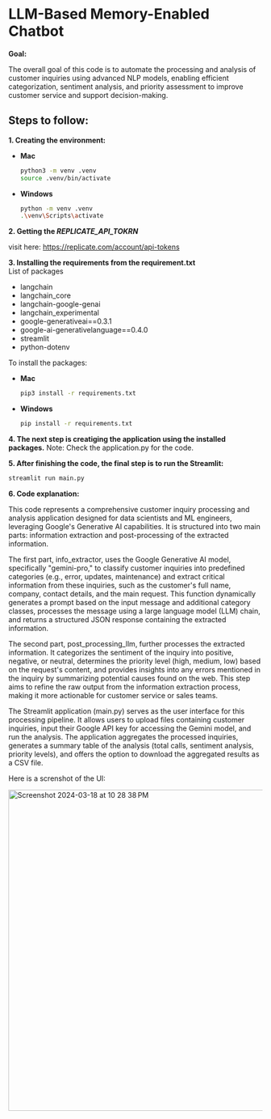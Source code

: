 


# LLM-Based Memory-Enabled Chatbot
**Goal:** 


The overall goal of this code is to automate the processing and analysis of customer inquiries using advanced NLP models, enabling efficient categorization, sentiment analysis, and priority assessment to improve customer service and support decision-making.

## Steps to follow:

**1. Creating the environment:**

* **Mac**
    ```bash
    python3 -m venv .venv
    source .venv/bin/activate
    ```
* **Windows**
    ```bash
    python -m venv .venv
    .\venv\Scripts\activate
    ```

**2. Getting the *REPLICATE_API_TOKRN***

visit here: https://replicate.com/account/api-tokens

**3. Installing the requirements from the requirement.txt**\
List of packages
* langchain
* langchain_core
* langchain-google-genai
* langchain_experimental
* google-generativeai==0.3.1
* google-ai-generativelanguage==0.4.0
* streamlit
* python-dotenv

To install the packages:
* **Mac**
    ```bash
    pip3 install -r requirements.txt
    ```
* **Windows**
    ```bash
    pip install -r requirements.txt
    ```
**4. The next step is creatiging the application using the installed packages.**
Note: Check the application.py for the code.

**5. After finishing the code, the final step is to run the Streamlit:**
```bash
streamlit run main.py
```

**6. Code explanation:**

This code represents a comprehensive customer inquiry processing and analysis application designed for data scientists and ML engineers, leveraging Google's Generative AI capabilities. It is structured into two main parts: information extraction and post-processing of the extracted information.

The first part, info_extractor, uses the Google Generative AI model, specifically "gemini-pro," to classify customer inquiries into predefined categories (e.g., error, updates, maintenance) and extract critical information from these inquiries, such as the customer's full name, company, contact details, and the main request. This function dynamically generates a prompt based on the input message and additional category classes, processes the message using a large language model (LLM) chain, and returns a structured JSON response containing the extracted information.

The second part, post_processing_llm, further processes the extracted information. It categorizes the sentiment of the inquiry into positive, negative, or neutral, determines the priority level (high, medium, low) based on the request's content, and provides insights into any errors mentioned in the inquiry by summarizing potential causes found on the web. This step aims to refine the raw output from the information extraction process, making it more actionable for customer service or sales teams.

The Streamlit application (main.py) serves as the user interface for this processing pipeline. It allows users to upload files containing customer inquiries, input their Google API key for accessing the Gemini model, and run the analysis. The application aggregates the processed inquiries, generates a summary table of the analysis (total calls, sentiment analysis, priority levels), and offers the option to download the aggregated results as a CSV file.


Here is a screnshot of the UI:

<img width="635" alt="Screenshot 2024-03-18 at 10 28 38 PM" src="https://github.com/reabdi/llms/assets/45298432/92c5e45b-7ce5-4fd1-bf70-bb4e46a6db21">



